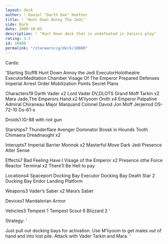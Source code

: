 ```yaml
---
layout: deck
author: ! Daniel "Darth Dan" Heefner
title: ! "Hunt Down Annoy The Jedi"
side: Dark
date: 2000-10-03
description: ! "Hunt Down deck that is undefeated in Juniors play"
rating: 3.5
id: 10880
permalink: "/starwarsccg/deck/10880"
---
```

Cards: 

'Starting Stuff8
Hunt Down Annoy the Jedi
ExecutorHolotheatre
ExecutorMeditation Chamber
Visage Of The Emperor
Prepared Defenses
Imperial Arrest Order
Mobilization Points
Secret Plans

Characters19
Darth Vader x2
Lord Vader
DV,DLOTS
Grand Moff Tarkin x2
Mara Jade,The Emperors Hand x2
M’iiyoom Onith x4
Emperor Palpatine
Admiral Chiraneau
Major Marquand
Colonel Davod Jon
Moff Jerjerrod
OS-72-10
Ds-61-s

Droids1
IG-88 with riot gun

Starships7
Thunderflare
Avenger
Dominator
Bossk in Hounds Tooth
Chimaera
Dreadnaught x2

Interupts7
Imperial Barrier
Monnok x2
Masterful Move
Dark Jedi Presence
Alter
Sense

Effects7
Bad Feeling Have I
Visage of the Emperor x2
Presence othe Force
Reactor Terminal x2
There’ll Be Hell to pay

Locations4
Spaceport Docking Bay
Executor Docking Bay
Death Star 2 Docking Bay
Endor Landing Platform

Weapons3
Vader’s Saber x2
Mara’s Saber

Devices1
Mandalorian Armor

Vehicles3
Tempest 1
Tempest Scout 6
Blizzard 2
'

Strategy: '

Just pull out docking bays for activation. Use M’iiyoom to get males out of hand and into lost pile. Attack with Vader Tarkin and Mara.   '
